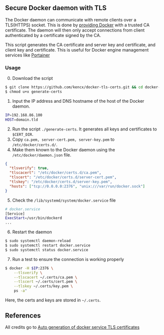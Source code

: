 ## Secure Docker daemon with TLS

The Docker daemon can communicate with remote clients over a TLS(HTTPS) socket.
This is done by [providing
Docker](https://docs.docker.com/engine/security/protect-access/) with a trusted
CA certificate. The daemon will then only accept connections from client
authenticated by a certificate signed by the CA.

This script generates the CA certificate and server key and certificate, and
client key and certificate. This is useful for Docker engine management services
like
[Portainer](https://lemariva.com/blog/2019/12/portainer-managing-docker-engine-remotely)

### Usage
0. Download the script

```bash
$ git clone https://github.com/kencx/docker-tls-certs.git && cd docker-tls-certs
$ chmod u+x generate-certs
```

1. Input the IP address and DNS hostname of the host of the Docker daemon.

```bash
IP=192.168.86.100
HOST=domain.tld
```

2. Run the script `./generate-certs`. It generates all keys and certificates to
   `$CERT_DIR`.
3. Copy `ca.pem, server-cert.pem, server-key.pem` to `/etc/docker/certs.d/`.
4. Make them known to the Docker daemon using the `/etc/docker/daemon.json` file.

```json
{
  "tlsverify": true,
  "tlscacert": "/etc/docker/certs.d/ca.pem",
  "tlscert": "/etc/docker/certs.d/server-cert.pem",
  "tlskey": "/etc/docker/certs.d/server-key.pem",
  "hosts": ["tcp://0.0.0.0:2376", "unix:///var/run/docker.sock"]
}
```

5. Check the `/lib/systemd/system/docker.service` file

```bash
# docker.service
[Service]
ExecStart=/usr/bin/dockerd
...
```

6. Restart the daemon

```bash
$ sudo systemctl daemon-reload
$ sudo systemctl restart docker.service
$ sudo systemctl status docker.service
```

7. Run a test to ensure the connection is working properly

```bash
$ docker -H $IP:2376 \
	--tlsverify \
	--tlscacert ~/.certs/ca.pem \
	--tlscert ~/.certs/cert.pem \
	--tlskey ~/.certs/key.pem \
	ps -a"
```

Here, the certs and keys are stored in `~/.certs`.

## References
All credits go to [Auto generation of docker service TLS
certificates](https://developpaper.com/automatic-generation-of-docker-service-tls-certificate/)
